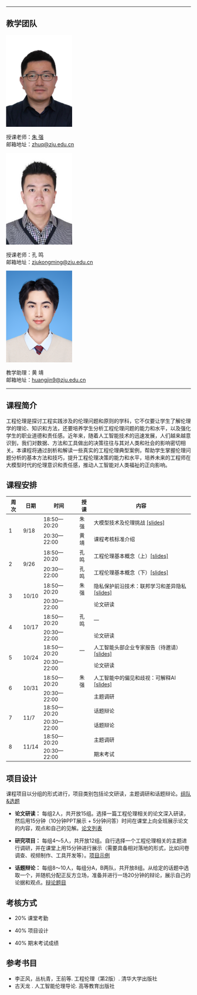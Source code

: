 <!-- <p align="center"><font size="10">工程伦理（Engineering Ethics）</font></p>
<p align="center"><font size="5">2023年秋季</font></p>
<p align="center"><font size="5">周二11-14节 玉泉曹光彪西楼-202</font></p> -->
---

## 教学团队

<img src="resource/zhuq.jpg" width="180" height="250">

授课老师：[朱  强](https://person.zju.edu.cn/zhuq?ivk_sa=1025922p)  
邮箱地址：<zhuq@zju.edu.cn>

<img src="resource/km.jpg" width="180" height="250">

授课老师：孔  鸣  
邮箱地址：<zjukongming@zju.edu.cn>

<img src="resource/hj.jpg" width="180" height="250">

教学助理：黄  靖  
邮箱地址：<huangjin9@zju.edu.cn>

---

## 课程简介

<!-- 工程伦理是探讨工程实践涉及的伦理问题和原则的学科，它不仅要让学生了解伦理学的理论、知识和方法，还要培养学生分析工程伦理问题的能力和水平，以及强化学生的职业道德和责任感。近年来，随着ChatGPT等大模型的出现，人工智能领域对通用人工智能的研究兴趣空前高涨，各国的科研机构和企业纷纷投入大量的资源和人力，竞相开发更大、更强、更通用的大模型。但是，这也带来了人工智能研究在真实性、偏见、隐私和环境等方面的伦理危机。本课程将通过剖析和解读一些真实的工程伦理典型案例，帮助学生掌握伦理问题分析的基本方法和技巧，提升工程伦理决策的能力和水平，培养未来的工程师在大模型时代的伦理意识和责任感，推动人工智能对人类福祉的正向影响。 -->
工程伦理是探讨工程实践涉及的伦理问题和原则的学科，它不仅要让学生了解伦理学的理论、知识和方法，还要培养学生分析工程伦理问题的能力和水平，以及强化学生的职业道德和责任感。近年来，随着人工智能技术的迅速发展，人们越来越意识到，我们对数据、方法和工具做出的决策往往与其对人类和社会的影响密切相关。本课程将通过剖析和解读一些真实的工程伦理典型案例，帮助学生掌握伦理问题分析的基本方法和技巧，提升工程伦理决策的能力和水平，培养未来的工程师在大模型时代的伦理意识和责任感，推动人工智能对人类福祉的正向影响。

## 课程安排

<table>
<thead>
  <tr>
    <th>周次</th>
    <th>日期</th>
    <th>时间</th>
    <th>授课</th>
    <th>内容</th>
  </tr>
</thead>
<tbody>
  <tr>
    <td rowspan="2">1</td>
    <td rowspan="2">9/18</td>
    <td>18:50—20:20</td>
    <td>朱强</td>
    <td>大模型技术及伦理挑战 <a href="#tips">[slides]</a></td>
  </tr>
  <tr>
    <td>20:30—22:00</td>
    <td>黄靖</td>
    <td>课程考核标准介绍</td>
  </tr>
  <tr>
    <td rowspan="2">2</td>
    <td rowspan="2">9/26</td>
    <td>18:50—20:20</td>
    <td>孔鸣</td>
    <td>工程伦理基本概念（上）<a href="#tips">[slides]</a></td>
  </tr>
  <tr>
    <td>20:30—22:00</td>
    <td>孔鸣</td>
    <td>工程伦理基本概念（下）<a href="#tips">[slides]</a></td>
  </tr>
  <tr>
    <td rowspan="2">3</td>
    <td rowspan="2">10/10</td>
    <td>18:50—20:20</td>
    <td>朱强</td>
    <td>隐私保护前沿技术：联邦学习和差异隐私 <a href="#tips">[slides]</a></td>
  </tr>
  <tr>
    <td>20:30—22:00</td>
    <td></td>
    <td>论文研读</td>
  </tr>
  <tr>
    <td rowspan="2">4</td>
    <td rowspan="2">10/17</td>
    <td>18:50—20:20</td>
    <td>孔鸣</td>
    <td>—</td>
  </tr>
  <tr>
    <td>20:30—22:00</td>
    <td></td>
    <td>论文研读</td>
  </tr>
  <tr>
    <td rowspan="2">5</td>
    <td rowspan="2">10/24</td>
    <td>18:50—20:20</td>
    <td>—</td>
    <td>人工智能头部企业专家报告（待邀请）<a href="#tips">[slides]</a></td>
  </tr>
  <tr>
    <td>20:30—22:00</td>
    <td></td>
    <td>论文研读</td>
  </tr>
  <tr>
    <td rowspan="2">6</td>
    <td rowspan="2">10/31</td>
    <td>18:50—20:20</td>
    <td>朱强</td>
    <td>人工智能中的偏见和歧视：可解释AI <a href="#tips">[slides]</a></td>
  </tr>
  <tr>
    <td>20:30—22:00</td>
    <td></td>
    <td>主题调研</td>
  </tr>
  <tr>
    <td rowspan="2">7</td>
    <td rowspan="2">11/7</td>
    <td>18:50—20:20</td>
    <td></td>
    <td>话题辩论</td>
  </tr>
  <tr>
    <td>20:30—22:00</td>
    <td></td>
    <td>话题辩论</td>
  </tr>
  <tr>
    <td rowspan="2">8</td>
    <td rowspan="2">11/14</td>
    <td>18:50—20:20</td>
    <td></td>
    <td>主题调研</td>
  </tr>
  <tr>
    <td>20:30—22:00</td>
    <td></td>
    <td>期末考试</td>
  </tr>
</tbody>
</table>

## 项目设计

课程项目以分组的形式进行，项目类别包括论文研读，主题调研和话题辩论。[组队&选题]()

- **论文研读：** 每组2人，共开放15组。选择一篇工程伦理相关的论文深入研读，然后用15分钟（10分钟PPT展示 + 5分钟问答）时间在课堂上向全班展示论文的内容，观点和自己的见解。[论文列表](https://alidocs.dingtalk.com/i/p/yr9xmy7eAMQzEOejRPG2llnkvENPvXBp)

- **研究项目：** 每组4～5人，共开放12组。自行选择一个工程伦理相关的主题进行调研，并在课堂上用15分钟进行展示（需要具备相对落地的形式，比如问卷调查、视频制作、工具开发等）。[项目示例](https://alidocs.dingtalk.com/i/p/yr9xmy7eAMQzEOejRPG2lloj1n0yEXBp)

- **话题辩论：** 每组8～10人，每组分A，B两队，共开放8组。从给定的话题中选取一个，并随机分配正反方立场，准备并进行一场20分钟的辩论，展示自己的论据和观点。[辩论题目](https://alidocs.dingtalk.com/i/p/yr9xmy7eAMQzEOejRPG2llo9rVv1PXBp)


## 考核方式

- 20% 课堂考勤

- 40% 项目设计

- 40% 期末考试成绩

## 参考书目

- 李正风，丛杭青，王前等. 工程伦理（第2版）.  清华大学出版社
- 古天龙 . 人工智能伦理导论.  高等教育出版社
